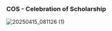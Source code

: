 ### COS - Celebration of Scholarship
![20250415_081126 (1)](https://github.com/user-attachments/assets/74ae38fa-ef0a-4249-8197-3696fd4ccbba)

